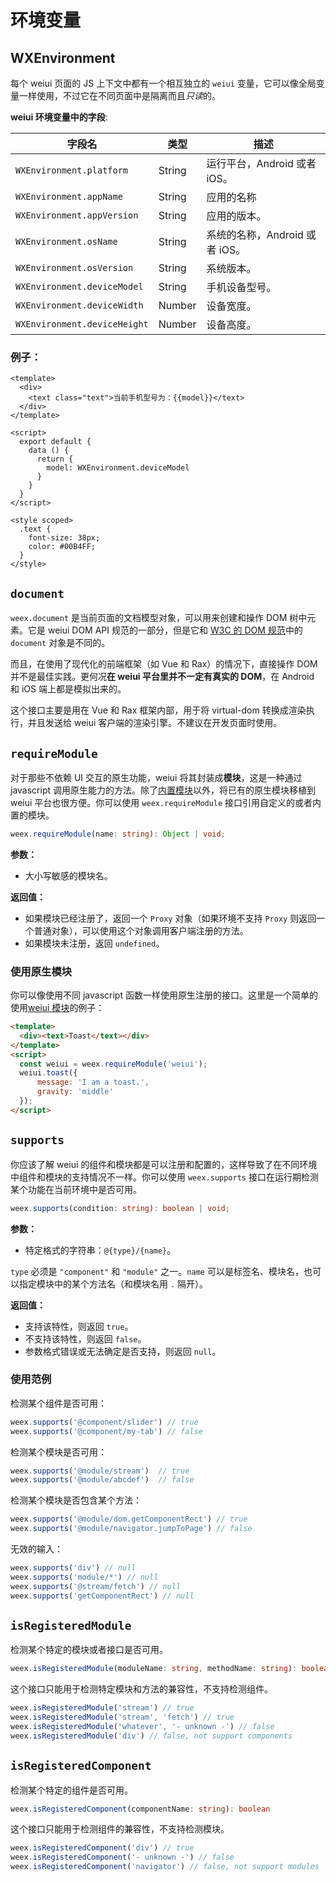 # 环境变量

## WXEnvironment

每个 weiui 页面的 JS 上下文中都有一个相互独立的 `weiui` 变量，它可以像全局变量一样使用，不过它在不同页面中是隔离而且*只读*的。

**weiui 环境变量中的字段**:

| 字段名          | 类型    | 描述 |
| -------------- | ------ | ----------- |
| `WXEnvironment.platform`     | String | 运行平台，Android 或者 iOS。 |
| `WXEnvironment.appName`      | String | 应用的名称 |
| `WXEnvironment.appVersion`   | String | 应用的版本。 |
| `WXEnvironment.osName`       | String | 系统的名称，Android 或者 iOS。 |
| `WXEnvironment.osVersion`    | String | 系统版本。 |
| `WXEnvironment.deviceModel`  | String | 手机设备型号。 |
| `WXEnvironment.deviceWidth`  | Number | 设备宽度。 |
| `WXEnvironment.deviceHeight` | Number | 设备高度。 |

### 例子：
```vue
<template>
  <div>
    <text class="text">当前手机型号为：{{model}}</text>
  </div>
</template>

<script>
  export default {
    data () {
      return {
        model: WXEnvironment.deviceModel
      }
    }
  }
</script>

<style scoped>
  .text {
    font-size: 38px;
    color: #00B4FF;
  }
</style>
```

## `document`

`weex.document` 是当前页面的文档模型对象，可以用来创建和操作 DOM 树中元素。它是 weiui DOM API 规范的一部分，但是它和 [W3C 的 DOM 规范](https://www.w3.org/DOM/)中的 `document` 对象是不同的。

而且，在使用了现代化的前端框架（如 Vue 和 Rax）的情况下，直接操作 DOM 并不是最佳实践。更何况**在 weiui 平台里并不一定有真实的 DOM**，在 Android 和 iOS 端上都是模拟出来的。

这个接口主要是用在 Vue 和 Rax 框架内部，用于将 virtual-dom 转换成渲染执行，并且发送给 weiui 客户端的渲染引擎。不建议在开发页面时使用。

## `requireModule`

对于那些不依赖 UI 交互的原生功能，weiui 将其封装成**模块**，这是一种通过 javascript 调用原生能力的方法。除了[内置模块](../modules/adDialog.html)以外，将已有的原生模块移植到 weiui 平台也很方便。你可以使用 `weex.requireModule` 接口引用自定义的或者内置的模块。

```typescript
weex.requireModule(name: string): Object | void;
```

**参数：**

+ 大小写敏感的模块名。

**返回值：**

+ 如果模块已经注册了，返回一个 `Proxy` 对象（如果环境不支持 `Proxy` 则返回一个普通对象），可以使用这个对象调用客户端注册的方法。
+ 如果模块未注册，返回 `undefined`。

### 使用原生模块

你可以像使用不同 javascript 函数一样使用原生注册的接口。这里是一个简单的使用[weiui 模块](../module/toast.html)的例子：

```html
<template>
  <div><text>Toast</text></div>
</template>
<script>
  const weiui = weex.requireModule('weiui');
  weiui.toast({
      message: 'I am a toast.',
      gravity: 'middle'
  });
</script>
```

## `supports`

你应该了解 weiui 的组件和模块都是可以注册和配置的，这样导致了在不同环境中组件和模块的支持情况不一样。你可以使用 `weex.supports` 接口在运行期检测某个功能在当前环境中是否可用。

```typescript
weex.supports(condition: string): boolean | void;
```

**参数：**

+ 特定格式的字符串：`@{type}/{name}`。

`type` 必须是 `"component"` 和 `"module"` 之一。`name` 可以是标签名、模块名，也可以指定模块中的某个方法名（和模块名用 `.` 隔开）。

**返回值：**

+ 支持该特性，则返回 `true`。
+ 不支持该特性，则返回 `false`。
+ 参数格式错误或无法确定是否支持，则返回 `null`。

### 使用范例

检测某个组件是否可用：

```js
weex.supports('@component/slider') // true
weex.supports('@component/my-tab') // false
```

检测某个模块是否可用：

```js
weex.supports('@module/stream')  // true
weex.supports('@module/abcdef')  // false
```

检测某个模块是否包含某个方法：

```js
weex.supports('@module/dom.getComponentRect') // true
weex.supports('@module/navigator.jumpToPage') // false
```

无效的输入：

```js
weex.supports('div') // null
weex.supports('module/*') // null
weex.supports('@stream/fetch') // null
weex.supports('getComponentRect') // null
```

## `isRegisteredModule`

检测某个特定的模块或者接口是否可用。

```typescript
weex.isRegisteredModule(moduleName: string, methodName: string): boolean
```

这个接口只能用于检测特定模块和方法的兼容性，不支持检测组件。

```js
weex.isRegisteredModule('stream') // true
weex.isRegisteredModule('stream', 'fetch') // true
weex.isRegisteredModule('whatever', '- unknown -') // false
weex.isRegisteredModule('div') // false, not support components
```

## `isRegisteredComponent`

检测某个特定的组件是否可用。

```typescript
weex.isRegisteredComponent(componentName: string): boolean
```

这个接口只能用于检测组件的兼容性，不支持检测模块。

```js
weex.isRegisteredComponent('div') // true
weex.isRegisteredComponent('- unknown -') // false
weex.isRegisteredComponent('navigator') // false, not support modules